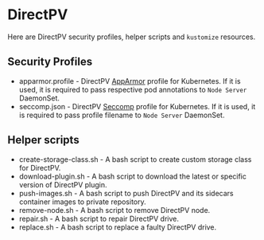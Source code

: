 # DirectPV

Here are DirectPV security profiles, helper scripts and `kustomize` resources.

## Security Profiles
* apparmor.profile - DirectPV [AppArmor](https://apparmor.net/) profile for Kubernetes. If it is used, it is required to pass respective pod annotations to `Node Server` DaemonSet.
* seccomp.json - DirectPV [Seccomp](https://en.wikipedia.org/wiki/Seccomp) profile for Kubernetes. If it is used, it is required to pass profile filename to `Node Server` DaemonSet.

## Helper scripts
* create-storage-class.sh - A bash script to create custom storage class for DirectPV.
* download-plugin.sh - A bash script to download the latest or specific version of DirectPV plugin.
* push-images.sh - A bash script to push DirectPV and its sidecars container images to private repository.
* remove-node.sh - A bash script to remove DirectPV node.
* repair.sh - A bash script to repair DirectPV drive.
* replace.sh - A bash script to replace a faulty DirectPV drive.
